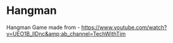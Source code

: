 # Hangman
Hangman Game made from - https://www.youtube.com/watch?v=UEO1B_llDnc&amp;ab_channel=TechWithTim
